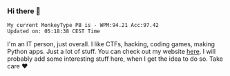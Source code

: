 ### Hi there 👋
<!-- PB START -->
```
My current MonkeyType PB is - WPM:94.21 Acc:97.42
Updated on: 05:18:38 CEST Time
```
<!-- PB END -->
I'm an IT person, just overall. I like CTFs, hacking, coding games, making Python apps. Just a lot of stuff.
You can check out my website [here](https://skill3472.github.io/).
I will probably add some interesting stuff here, when I get the idea to do so. Take care ❤️
